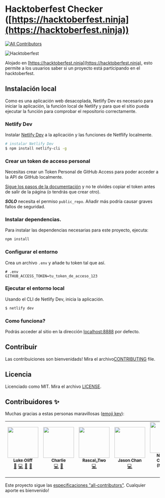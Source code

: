 # Hacktoberfest Checker ([https://hacktoberfest.ninja](https://hacktoberfest.ninja))
<!-- ALL-CONTRIBUTORS-BADGE:START - Do not remove or modify this section -->
[![All Contributors](https://img.shields.io/badge/all_contributors-7-orange.svg?style=flat-square)](#contributors-)
<!-- ALL-CONTRIBUTORS-BADGE:END -->

![Hacktoberfest](./assets/images/Logo%20Sponsors%20Light.svg)

Alojado en [https://hacktoberfest.ninja](https://hacktoberfest.ninja), esto permite a los usuarios saber si un proyecto está participando en el hacktoberfest.

## Instalación local

Como es una aplicación web desacoplada, Netlify Dev es necesario para iniciar la aplicación, la función local de Netlify y para que el sitio pueda ejecutar la función para comprobar el repositorio correctamente.

### Netlify Dev

Instalar [Netlify Dev](https://www.netlify.com/products/dev/#how-it-works) a la aplicación y las funciones de Netflify localmente.

```bash
# instalar Netlify Dev
$ npm install netlify-cli -g
```

### Crear un token de acceso personal

Necesitas crear un Token Personal de GitHub Access para poder acceder a la API de GitHub localmente.

[Sigue los pasos de la documentación](https://docs.github.com/es/free-pro-team@latest/github/authenticating-to-github/creating-a-personal-access-token) y no te olvides copiar el token antes de salir de la página (o tendrás que crear otro).

***SOLO*** necesita el permiso `public_repo`. Añadir más podría causar graves fallos de seguridad.

### Instalar dependencias.

Para instalar las dependencias necesarias para este proyecto, ejecuta:

```bash
npm install
```

### Configurar el entorno

Crea un archivo `.env` y añade tu token tal que así.

```env
# .env
GITHUB_ACCESS_TOKEN=tu_token_de_acceso_123
```

### Ejecutar el entorno local

Usando el CLI de Netlify Dev, inicia la aplicación.

```bash
$ netlify dev
```

### Como funciona?

Podrás acceder al sitio en la dirección [localhost:8888](http://localhost:8888) por defecto.

## Contribuir

Las contribuiciones son bienvenidads! Mira el archivo[CONTRIBUTING](./CONTRIBUTING.es.md) file.

## Licencia

Licenciado como MIT. Mira el archivo [LICENSE](./LICENSE).
## Contribuidores ✨

Muchas gracias a estas personas maravillosas ([emoji key](https://allcontributors.org/docs/en/emoji-key)):

<!-- ALL-CONTRIBUTORS-LIST:START - Do not remove or modify this section -->
<!-- prettier-ignore-start -->
<!-- markdownlint-disable -->
<table>
  <tr>
    <td align="center"><a href="https://twitter.com/lukeocodes"><img src="https://avatars0.githubusercontent.com/u/956290?v=4" width="100px;" alt=""/><br /><sub><b>Luke Oliff</b></sub></a><br /><a href="#ideas-lukeocodes" title="Ideas, Planning, & Feedback">🤔</a> <a href="https://github.com/lukeocodes/hacktoberfest-checker/commits?author=lukeocodes" title="Code">💻</a> <a href="https://github.com/lukeocodes/hacktoberfest-checker/commits?author=lukeocodes" title="Documentation">📖</a> <a href="#design-lukeocodes" title="Design">🎨</a></td>
    <td align="center"><a href="https://charlie.fyi"><img src="https://avatars0.githubusercontent.com/u/655807?v=4" width="100px;" alt=""/><br /><sub><b>Charlie</b></sub></a><br /><a href="https://github.com/lukeocodes/hacktoberfest-checker/commits?author=charj" title="Code">💻</a> <a href="https://github.com/lukeocodes/hacktoberfest-checker/issues?q=author%3Acharj" title="Bug reports">🐛</a></td>
    <td align="center"><a href="https://github.com/RascalTwo"><img src="https://avatars0.githubusercontent.com/u/9403665?v=4" width="100px;" alt=""/><br /><sub><b>Rascal_Two</b></sub></a><br /><a href="https://github.com/lukeocodes/hacktoberfest-checker/commits?author=RascalTwo" title="Code">💻</a></td>
    <td align="center"><a href="https://www.linkedin.com/in/jason-chan-44b828190"><img src="https://avatars3.githubusercontent.com/u/46631787?v=4" width="100px;" alt=""/><br /><sub><b>Jason Chan</b></sub></a><br /><a href="https://github.com/lukeocodes/hacktoberfest-checker/commits?author=Jchann24" title="Code">💻</a></td>
    <td align="center"><a href="http://www.nhcarrigan.com"><img src="https://avatars1.githubusercontent.com/u/63889819?v=4" width="100px;" alt=""/><br /><sub><b>Nicholas Carrigan (he/him)</b></sub></a><br /><a href="https://github.com/lukeocodes/hacktoberfest-checker/commits?author=nhcarrigan" title="Code">💻</a> <a href="https://github.com/lukeocodes/hacktoberfest-checker/issues?q=author%3Anhcarrigan" title="Bug reports">🐛</a></td>
    <td align="center"><a href="https://github.com/GregHolmes"><img src="https://avatars0.githubusercontent.com/u/2411269?v=4" width="100px;" alt=""/><br /><sub><b>Greg Holmes</b></sub></a><br /><a href="https://github.com/lukeocodes/hacktoberfest-checker/commits?author=GregHolmes" title="Documentation">📖</a></td>
    <td align="center"><a href="https://alhassan.best"><img src="https://avatars2.githubusercontent.com/u/23234466?v=4" width="100px;" alt=""/><br /><sub><b>Alhassan</b></sub></a><br /><a href="https://github.com/lukeocodes/hacktoberfest-checker/commits?author=alhassanv" title="Code">💻</a></td>
  </tr>
</table>

<!-- markdownlint-enable -->
<!-- prettier-ignore-end -->
<!-- ALL-CONTRIBUTORS-LIST:END -->

Este proyecto sigue las [especificaciones "all-contributors"](https://github.com/all-contributors/all-contributors). Cualquier aporte es bienvenido!
